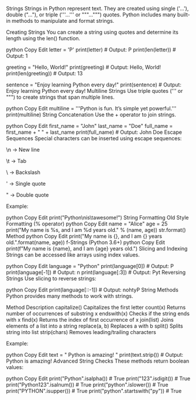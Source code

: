 Strings
Strings in Python represent text. They are created using single ('...'), double ("..."), or triple ('''...''' or """...""") quotes. Python includes many built-in methods to manipulate and format strings.

Creating Strings
You can create a string using quotes and determine its length using the len() function.

python
Copy
Edit
letter = 'P'
print(letter)               # Output: P
print(len(letter))          # Output: 1

greeting = "Hello, World!"
print(greeting)             # Output: Hello, World!
print(len(greeting))        # Output: 13

sentence = "Enjoy learning Python every day!"
print(sentence)             # Output: Enjoy learning Python every day!
Multiline Strings
Use triple quotes (''' or """) to create strings that span multiple lines.

python
Copy
Edit
multiline = '''Python is fun.
It’s simple yet powerful.'''
print(multiline)
String Concatenation
Use the + operator to join strings.

python
Copy
Edit
first_name = "John"
last_name = "Doe"
full_name = first_name + " " + last_name
print(full_name)  # Output: John Doe
Escape Sequences
Special characters can be inserted using escape sequences:

\n → New line

\t → Tab

\\ → Backslash

\' → Single quote

\" → Double quote

Example:

python
Copy
Edit
print("Python\nis\tawesome!")
String Formatting
Old Style Formatting (% operator)
python
Copy
Edit
name = "Alice"
age = 25
print("My name is %s, and I am %d years old." % (name, age))
str.format() Method
python
Copy
Edit
print("My name is {}, and I am {} years old.".format(name, age))
f-Strings (Python 3.6+)
python
Copy
Edit
print(f"My name is {name}, and I am {age} years old.")
Slicing and Indexing
Strings can be accessed like arrays using index values.

python
Copy
Edit
language = "Python"
print(language[0])    # Output: P
print(language[-1])   # Output: n
print(language[:3])   # Output: Pyt
Reversing Strings
Use slicing to reverse strings:

python
Copy
Edit
print(language[::-1])  # Output: nohtyP
String Methods
Python provides many methods to work with strings.

Method	Description
capitalize()	Capitalizes the first letter
count(x)	Returns number of occurrences of substring x
endswith(x)	Checks if the string ends with x
find(x)	Returns the index of first occurrence of x
join(list)	Joins elements of a list into a string
replace(a, b)	Replaces a with b
split()	Splits string into list
strip(chars)	Removes leading/trailing characters

Example:

python
Copy
Edit
text = "  Python is amazing!  "
print(text.strip())  # Output: Python is amazing!
Advanced String Checks
These methods return boolean values:

python
Copy
Edit
print("Python".isalpha())         # True
print("123".isdigit())            # True
print("Python123".isalnum())      # True
print("python".islower())         # True
print("PYTHON".isupper())         # True
print("python".startswith("py"))  # True
